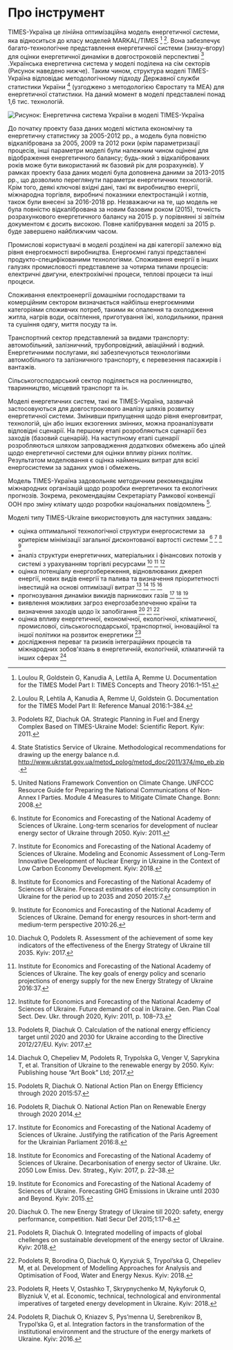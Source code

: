 # Про інструмент
TIMES-Україна це лінійна оптимізаційна модель енергетичної системи, яка відноситься до класу моделей MARKAL/TIMES [^8]
[^9].
Вона забезпечує багато-технологічне представлення енергетичної системи (знизу–вгору) для оцінки енергетичної динаміки в довгостроковій перспективі [^6]
.Українська енергетична система у моделі поділена на сім секторів (Рисунок наведено нижче). Таким чином, структура моделі TIMES-Україна відповідає методологічному підходу Державної служби статистики України [^10] (узгоджено з методологією Євростату та МЕА) для енергетичної статистики. На даний момент в моделі представлені понад 1,6 тис. технологій.

![Рисунок: Енергетична система України в моделі TIMES-Україна](images/model_structure_ua.png "Енергетична система України в моделі TIMES-Україна")

До початку проекту база даних моделі містила економічну та енергетичну статистику за 2005-2012 рр., а модель була повністю відкалібрована за 2005, 2009 та 2012 роки (крім параметризації процесів, інші параметри моделі були належним чином оцінені для відображення енергетичного балансу; будь-який з відкаліброваних років може бути використаний як базовий рік для розрахунків). У рамках проекту база даних моделі була доповнена даними за 2013-2015 рр., що дозволило переглянути параметри енергетичних технологій. Крім того, деякі ключові вхідні дані, такі як виробництво енергії, міжнародна торгівля, виробничі показники електростанцій і котлів, також були внесені за 2016-2018 рр. Незважаючи на те, що модель не була повністю відкалібрована за новим базовим роком (2015), точність розрахункового енергетичного балансу на 2015 р. у порівнянні зі звітнім документом є досить високою. Повне калібрування моделі за 2015 р. буде завершено найближчим часом.

Промислові користувачі в моделі розділені на дві категорії залежно від рівня енергоємності виробництва. Енергоємні галузі представлені продукто-специфікованими технологіями. Споживання енергії в інших галузях промисловості представлене за чотирма типами процесів: електричні двигуни, електрохімічні процеси, теплові процеси та інші процеси.

Споживання електроенергії домашніми господарствами та комерційним сектором визначається найбільш енергоємними категоріями споживчих потреб, такими як опалення та охолодження житла, нагрів води, освітлення, приготування їжі, холодильники, прання та сушіння одягу, миття посуду та ін.

Транспортний сектор представлений за видами транспорту: автомобільний, залізничний, трубопровідний, авіаційний і водний. Енергетичними послугами, які забезпечуються технологіями автомобільного та залізничного транспорту, є перевезення пасажирів і вантажів.

Сільськогосподарський сектор поділяється на рослинництво, тваринництво, місцевий транспорт та ін.
 
Моделі енергетичних систем, такі як TIMES-Україна, зазвичай застосовуються для довгострокового аналізу шляхів розвитку енергетичної системи. Змінивши припущення щодо рівня енерговитрат, технологій, цін або інших екзогенних змінних, можна проаналізувати відповідні сценарії. На першому етапі розробляються сценарії без заходів (базовий сценарій). На наступному етапі сценарії розробляються шляхом запровадження додаткових обмежень або цілей щодо енергетичної системи для оцінки впливу різних політик. Результатом моделювання є оцінка найменших витрат для всієї енергосистеми за заданих умов і обмежень.

Модель TIMES-Україна задовольняє методичним рекомендаціям міжнародних організацій щодо розробки енергетичних та екологічних прогнозів. Зокрема, рекомендаціям Секретаріату Рамкової конвенції ООН про зміну клімату щодо розробки національних повідомлень [^11].

Моделі типу TIMES-Ukraine використовують для наступних завдань:
- oцінка оптимальної технологічної структури енергосистеми за критерієм мінімізації загальної дисконтованої вартості системи [^12]
[^13]
[^14]
[^15]
- аналіз структури енергетичних, матеріальних і фінансових потоків у системі з урахуванням торгівлі ресурсами [^16]
[^17]
[^18]
- оцінка потенціалу енергозбереження, відновлюваних джерел енергії, нових видів енергії та палива та визначення пріоритетності інвестицій на основі оптимізації витрат [^19]
[^20]
[^21]
[^22]
- прогнозування динаміки викидів парникових газів [^23]
[^24]
[^25]
- виявлення можливих загроз енергозабезпеченню країни та визначення заходів щодо їх запобігання [^26]
[^27]
[^28]
- оцінка впливу енергетичної, економічної, екологічної, кліматичної, промислової, сільськогосподарської, транспортної, інноваційної та іншої політики на розвиток енергетики [^29]
- дослідження переваг та ризиків інтеграційних процесів та міжнародних зобов'язань в енергетичній, екологічній, кліматичній та інших сферах [^30]


[^6]: Podolets RZ, Diachuk OA. Strategic Planning in Fuel and Energy Complex Based on TIMES-Ukraine Model: Scientific Report. Kyiv: 2011.

[^8]: Loulou R, Goldstein G, Kanudia A, Lettila A, Remme U. Documentation for the TIMES Model Part I: TIMES Concepts and Theory 2016:1–151.

[^9]: Loulou R, Lehtila A, Kanudia A, Remme U, Goldstein G. Documentation for the TIMES Model Part II: Reference Manual 2016:1–384.

[^10]: State Statistics Service of Ukraine. Methodological recommendations for drawing up the energy balance n.d. http://www.ukrstat.gov.ua/metod_polog/metod_doc/2011/374/mp_eb.zip.

[^11]: United Nations Framework Convention on Climate Change. UNFCCC Resource Guide for Preparing the National Communications of Non-Annex I Parties. Module 4 Measures to Mitigate Climate Change. Bonn: 2008.

[^12]: Institute for Economics and Forecasting of the National Academy of Sciences of Ukraine. Long-term scenarios for development of nuclear energy sector of Ukraine through 2050. Kyiv: 2011.

[^13]: Institute for Economics and Forecasting of the National Academy of Sciences of Ukraine. Modeling and Economic Assessment of Long-Term Innovative Development of Nuclear Energy in Ukraine in the Context of Low Carbon Economy Development. Kyiv: 2018.

[^14]: Institute for Economics and Forecasting of the National Academy of Sciences of Ukraine. Forecast estimates of electricity consumption in Ukraine for the period up to 2035 and 2050 2015:7.

[^15]: Institute for Economics and Forecasting of the National Academy of Sciences of Ukraine. Demand for energy resources in short-term and medium-term perspective 2010:26.

[^16]: Diachuk O, Podolets R. Assessment of the achievement of some key indicators of the effectiveness of the Energy Strategy of Ukraine till 2035. Kyiv: 2017.

[^17]: Institute for Economics and Forecasting of the National Academy of Sciences of Ukraine. The key goals of energy policy and scenario projections of energy supply for the new Energy Strategy of Ukraine 2016:37.

[^18]: Institute for Economics and Forecasting of the National Academy of Sciences of Ukraine. Future demand of coal in Ukraine. Gen. Plan Coal Sect. Dev. Ukr. through 2020, Kyiv: 2011, p. 108–73.

[^19]: Podolets R, Diachuk О. Calculation of the national energy efficiency target until 2020 and 2030 for Ukraine according to the Directive 2012/27/EU. Kyiv: 2017.

[^20]: Diachuk О, Chepeliev М, Podolets R, Trypolska G, Venger V, Saprykina T, et al. Transition of Ukraine to the renewable energy by 2050. Kyiv: Publishing house “Art Book” Ltd; 2017.

[^21]: Podolets R, Diachuk О. National Action Plan on Energy Efficiency through 2020 2015:57.

[^22]: Podolets R, Diachuk О. National Action Plan on Renewable Energy through 2020 2014.

[^23]: Institute for Economics and Forecasting of the National Academy of Sciences of Ukraine. Justifying the ratification of the Paris Agreement for the Ukrainian Parliament 2016:8.

[^24]: Institute for Economics and Forecasting of the National Academy of Sciences of Ukraine. Decarbonisation of energy sector of Ukraine. Ukr. 2050 Low Emiss. Dev. Strateg., Kyiv: 2017, p. 22–38.

[^25]: Institute for Economics and Forecasting of the National Academy of Sciences of Ukraine. Forecasting GHG Emissions in Ukraine until 2030 and Beyond. Kyiv: 2015.

[^26]: Diachuk О. The new Energy Strategy of Ukraine till 2020: safety, energy performance, competition. Natl Secur Def 2015;1:17–8.

[^27]: Podolets R, Diachuk О. Integrated modelling of impacts of global chellenges on sustainable development of the energy sector of Ukraine. Kyiv: 2018.

[^28]: Podolets R, Borodina O, Diachuk О, Kyryziuk S, Trypol’ska G, Chepeliev М, et al. Development of Modelling Approaches for Analysis and Optimisation of Food, Water and Energy Nexus. Kyiv: 2018.

[^29]: Podolets R, Heets V, Ostashko T, Skrypnychenko M, Nykyforuk O, Blyzniuk V, et al. Economic, technical, technological and environmental imperatives of targeted energy development in Ukraine. Kyiv: 2018.

[^30]: Podolets R, Diachuk О, Kniazev S, Pys’menna U, Serebrenikov B, Trypol’ska G, et al. Integration factors in the transformation of the institutional environment and the structure of the energy markets of Ukraine. Kyiv: 2016.
